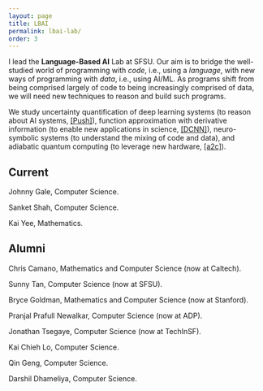 ```yaml
---
layout: page
title: LBAI
permalink: lbai-lab/
order: 3
---
```


I lead the **Language-Based AI** Lab at SFSU.
Our aim is to bridge the well-studied world of programming with *code*, i.e., using a *language*,
with new ways of programming with *data*, i.e., using AI/ML.
As programs shift from being comprised largely of code to being increasingly comprised of data, we will need new techniques to reason and build such programs.


We study uncertainty quantification of deep learning systems (to reason about AI systems, [[Push]](https://lbai-push.readthedocs.io/en/latest/)), function approximation with derivative information (to enable new applications in science, [[DCNN]](https://github.com/lbai-lab/dcnn-training)), neuro-symbolic systems (to understand the mixing of code and data), and adiabatic quantum computing (to leverage new hardware, [[a2c]](https://adiabatic-compiler.readthedocs.io/en/latest/)).


## Current

Johnny Gale, Computer Science.

Sanket Shah, Computer Science.

Kai Yee, Mathematics.


## Alumni

Chris Camano, Mathematics and Computer Science (now at Caltech).

Sunny Tan, Computer Science (now at SFSU).

Bryce Goldman, Mathematics and Computer Science (now at Stanford).

Pranjal Prafull Newalkar, Computer Science (now at ADP).

Jonathan Tsegaye, Computer Science (now at TechInSF).

Kai Chieh Lo, Computer Science.

Qin Geng, Computer Science.

Darshil Dhameliya, Computer Science.
